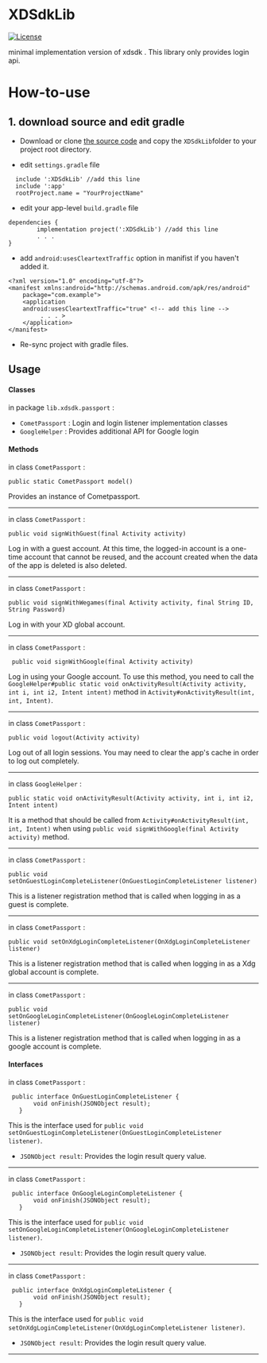 # XDSdkLib

[![License](https://img.shields.io/badge/License-GPL%203.0-yellowgreen.svg)](https://opensource.org/licenses/GPL-3.0)

minimal implementation version of xdsdk .
This library only provides login api.

# How-to-use

## 1. download source and edit gradle
-  Download or clone [the source code](httphttps://github.com/choiman1559/XDSdkLib:// "the source code") and copy the `XDSdkLib`folder to your project root directory.

- edit `settings.gradle` file

```
  include ':XDSdkLib' //add this line
  include ':app'
  rootProject.name = "YourProjectName"
```

- edit your app-level `build.gradle` file
```
dependencies {
    	implementation project(':XDSdkLib') //add this line
    	. . .
}
```

- add `android:usesCleartextTraffic` option in manifist if you haven't added it.

```
<?xml version="1.0" encoding="utf-8"?>
<manifest xmlns:android="http://schemas.android.com/apk/res/android"
    package="com.example">
    <application	
	android:usesCleartextTraffic="true" <!-- add this line -->
         . . . >
    </application>
</manifest>
```

- Re-sync project with gradle files.

## Usage

#### Classes
in package `lib.xdsdk.passport` :
 - `CometPassport` :  Login and login listener implementation classes
 - `GoogleHelper` :  Provides additional API for Google login

 #### Methods
 
 in class `CometPassport` :
 ```
 public static CometPassport model()
 ```
 Provides an instance of Cometpassport.
 
-----------------------------------------------
 
 in class `CometPassport` :
 
 ```
 public void signWithGuest(final Activity activity) 
 ```
 Log in with a guest account. At this time, the logged-in account is a one-time account that cannot be reused, and the account created when the data of the app is deleted is also deleted.
 
 -------------------------------------------------
 in class `CometPassport` :

 ```
 public void signWithWegames(final Activity activity, final String ID, String Password)
 ```
 Log in with your XD global account.
 
 -------------------------------------------------
 
 in class `CometPassport` : 
```
 public void signWithGoogle(final Activity activity)
```
Log in using your Google account. 
To use this method, you need to call the `GoogleHelper#public static void onActivityResult(Activity activity, int i, int i2, Intent intent)` method in `Activity#onActivityResult(int, int, Intent)`.

--------------------------------------------------

 in class `CometPassport` : 
 ```
 public void logout(Activity activity)
 ```
 
 Log out of all login sessions.
You may need to clear the app's cache in order to log out completely.

--------------------------------------------------

 in class `GoogleHelper` : 
 ```
 public static void onActivityResult(Activity activity, int i, int i2, Intent intent)
 ```
 It is a method that should be called from `Activity#onActivityResult(int, int, Intent)` when using  `public void signWithGoogle(final Activity activity)` method.

-------------------------------------------------

 in class `CometPassport` : 
 ```
 public void setOnGuestLoginCompleteListener(OnGuestLoginCompleteListener listener)
 ```
 
This is a listener registration method that is called when logging in as a guest is complete.

-------------------------------------------------

 in class `CometPassport` : 
 ```
 public void setOnXdgLoginCompleteListener(OnXdgLoginCompleteListener listener)
 ```
 
This is a listener registration method that is called when logging in as a Xdg global account is complete.

-------------------------------------------------

 in class `CometPassport` : 
 ```
 public void setOnGoogleLoginCompleteListener(OnGoogleLoginCompleteListener listener)
 ```
 
This is a listener registration method that is called when logging in as a google account is complete.

#### Interfaces

 in class `CometPassport` : 
 ```
  public interface OnGuestLoginCompleteListener {
        void onFinish(JSONObject result);
    }
 ```

This is the interface used for `public void setOnGuestLoginCompleteListener(OnGuestLoginCompleteListener listener)`.
 - `JSONObject result`: Provides the login result query value.

-------------------------------------------------

 in class `CometPassport` : 
 ```
  public interface OnGoogleLoginCompleteListener {
        void onFinish(JSONObject result);
    }
 ```

This is the interface used for `public void setOnGoogleLoginCompleteListener(OnGoogleLoginCompleteListener listener)`.
 - `JSONObject result`: Provides the login result query value.

-------------------------------------------------

 in class `CometPassport` : 
 ```
  public interface OnXdgLoginCompleteListener {
        void onFinish(JSONObject result);
    }
 ```

This is the interface used for `public void setOnXdgLoginCompleteListener(OnXdgLoginCompleteListener listener)`.
 - `JSONObject result`: Provides the login result query value.

-------------------------------------------------
